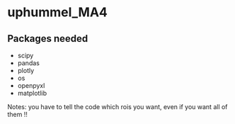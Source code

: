 # uphummel_MA4

## Packages needed
- scipy
- pandas
- plotly
- os
- openpyxl
- matplotlib

Notes: you have to tell the code which rois you want, even if you want all of them !!

